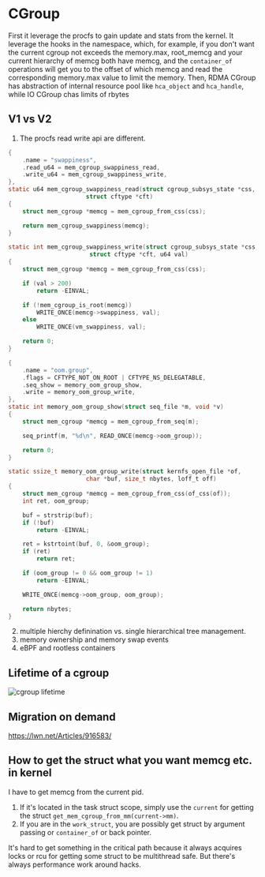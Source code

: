 # CGroup
First it leverage the procfs to gain update and stats from the kernel. It leverage the hooks in the namespace, which, for example, if you don't want the current cgroup not exceeds the memory.max, root_memcg and your current hierarchy of memcg both have memcg, and the `container_of` operations will get you to the offset of which memcg and read the corresponding memory.max value to limit the memory. Then, RDMA CGroup has abstraction of internal resource pool like `hca_object` and `hca_handle`, while IO CGroup chas limits of rbytes

## V1 vs V2
1. The procfs read write api are different.
```c
{
    .name = "swappiness",
    .read_u64 = mem_cgroup_swappiness_read,
    .write_u64 = mem_cgroup_swappiness_write,
},
static u64 mem_cgroup_swappiness_read(struct cgroup_subsys_state *css,
				      struct cftype *cft)
{
	struct mem_cgroup *memcg = mem_cgroup_from_css(css);

	return mem_cgroup_swappiness(memcg);
}

static int mem_cgroup_swappiness_write(struct cgroup_subsys_state *css,
				       struct cftype *cft, u64 val)
{
	struct mem_cgroup *memcg = mem_cgroup_from_css(css);

	if (val > 200)
		return -EINVAL;

	if (!mem_cgroup_is_root(memcg))
		WRITE_ONCE(memcg->swappiness, val);
	else
		WRITE_ONCE(vm_swappiness, val);

	return 0;
}
```

```c
{
    .name = "oom.group",
    .flags = CFTYPE_NOT_ON_ROOT | CFTYPE_NS_DELEGATABLE,
    .seq_show = memory_oom_group_show,
    .write = memory_oom_group_write,
},
static int memory_oom_group_show(struct seq_file *m, void *v)
{
	struct mem_cgroup *memcg = mem_cgroup_from_seq(m);

	seq_printf(m, "%d\n", READ_ONCE(memcg->oom_group));

	return 0;
}

static ssize_t memory_oom_group_write(struct kernfs_open_file *of,
				      char *buf, size_t nbytes, loff_t off)
{
	struct mem_cgroup *memcg = mem_cgroup_from_css(of_css(of));
	int ret, oom_group;

	buf = strstrip(buf);
	if (!buf)
		return -EINVAL;

	ret = kstrtoint(buf, 0, &oom_group);
	if (ret)
		return ret;

	if (oom_group != 0 && oom_group != 1)
		return -EINVAL;

	WRITE_ONCE(memcg->oom_group, oom_group);

	return nbytes;
}
```
2. multiple hierchy definination vs. single hierarchical tree management.
3. memory ownership and memory swap events
4. eBPF and rootless containers
## Lifetime of a cgroup

![cgroup lifetime](https://image.whysdomain.com/jksj/qtlinuxcgroup01.png)

## Migration on demand
https://lwn.net/Articles/916583/

## How to get the struct what you want memcg etc. in kernel
I have to get memcg from the current pid.
1. If it's located in the task struct scope, simply use the `current` for getting the struct `get_mem_cgroup_from_mm(current->mm)`.
2. If you are in the `work_struct`, you are possibly get struct by argument passing or `container_of` or back pointer.

It's hard to get something in the critical path because it always acquires locks or rcu for getting some struct to be multithread safe. But there's always performance work around hacks.